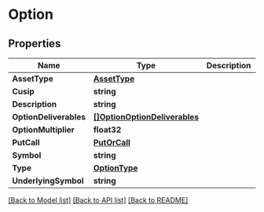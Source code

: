 # Option

## Properties

Name | Type | Description | Notes
------------ | ------------- | ------------- | -------------
**AssetType** | [**AssetType**](AssetType.md) |  | [optional] 
**Cusip** | **string** |  | [optional] 
**Description** | **string** |  | [optional] 
**OptionDeliverables** | [**[]OptionOptionDeliverables**](Option_optionDeliverables.md) |  | [optional] 
**OptionMultiplier** | **float32** |  | [optional] 
**PutCall** | [**PutOrCall**](PutOrCall.md) |  | [optional] 
**Symbol** | **string** |  | [optional] 
**Type** | [**OptionType**](OptionType.md) |  | [optional] 
**UnderlyingSymbol** | **string** |  | [optional] 

[[Back to Model list]](../README.md#documentation-for-models) [[Back to API list]](../README.md#documentation-for-api-endpoints) [[Back to README]](../README.md)


